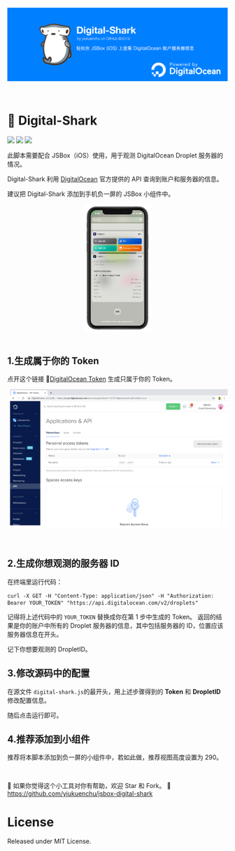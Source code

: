 ![banner](assets/digital-shark-banner.png)

<br>

# 🦈 Digital-Shark

![](https://img.shields.io/badge/license-MIT-blue.svg?style=flat-square)
![](https://img.shields.io/badge/platform-JSBox-brightgreen.svg?style=flat-square)
![](https://img.shields.io/badge/version-1.0-ff69b4.svg?style=flat-square)

此脚本需要配合 JSBox（iOS）使用，用于观测 DigitalOcean Droplet 服务器的情况。  

Digital-Shark 利用 [DigitalOcean](https://developers.digitalocean.com/) 官方提供的 API 查询到账户和服务器的信息。  

建议把 Digital-Shark 添加到手机负一屏的 JSBox 小组件中。

<div align=center>
    <img src="assets/digital-shark-jietu.JPG" width="30%"/>
</div>

<br>

## 1.生成属于你的 Token

点开这个链接 📎[DigitalOcean Token](https://cloud.digitalocean.com/account/api/tokens) 生成只属于你的 Token。

![token](assets/digitalocean-generate-token.png)
  
<br>

## 2.生成你想观测的服务器 ID

在终端里运行代码：

```shell
curl -X GET -H "Content-Type: application/json" -H "Authorization: Bearer YOUR_TOKEN" "https://api.digitalocean.com/v2/droplets"
```

记得将上述代码中的 ```YOUR_TOKEN``` 替换成你在第 1 步中生成的 Token。  返回的结果是你的账户中所有的 Droplet 服务器的信息，其中包括服务器的 ID，位置应该服务器信息在开头。  

记下你想要观测的 DropletID。

## 3.修改源码中的配置
在源文件 ```digital-shark.js```的最开头，用上述步骤得到的 **Token** 和 **DropletID** 修改配置信息。

随后点击运行即可。

## 4.推荐添加到小组件
推荐将本脚本添加到负一屏的小组件中，若如此做，推荐视图高度设置为 290。

<br>

🌟 如果你觉得这个小工具对你有帮助，欢迎 Star 和 Fork。 📎https://github.com/yiukuenchu/jsbox-digital-shark

# License

Released under MIT License.